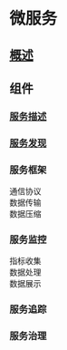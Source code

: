 # 微服务

## [概述](ms-summary.md)

## 组件

### [服务描述](ms-desc.md)

### [服务发现](ms-discovery.md)

### 服务框架

通信协议  
数据传输  
数据压缩  

### 服务监控

指标收集  
数据处理  
数据展示  

### 服务追踪

### 服务治理
